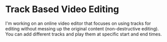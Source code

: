 # Track Based Video Editing

I'm working on an online video editor that focuses on using tracks for editing without messing up the original content (non-destructive editing). You can add different tracks and play them at specific start and end times.
